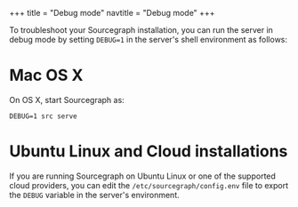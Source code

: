 +++
title = "Debug mode"
navtitle = "Debug mode"
+++

To troubleshoot your Sourcegraph installation, you can run the server in debug mode by setting `DEBUG=1` in the server's shell environment as follows:

# Mac OS X

On OS X, start Sourcegraph as:

```
DEBUG=1 src serve
```

# Ubuntu Linux and Cloud installations

If you are running Sourcegraph on Ubuntu Linux or one of the supported cloud providers, you can edit the `/etc/sourcegraph/config.env` file to export the `DEBUG` variable in the server's environment.